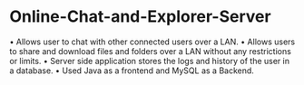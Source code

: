 # Online-Chat-and-Explorer-Server
•	Allows user to chat with other connected users over a LAN.
•	Allows users to share and download files and folders over a LAN without any restrictions or limits.
•	Server side application stores the logs and history of the user in a database.
•	Used Java as a frontend and MySQL as a Backend. 
